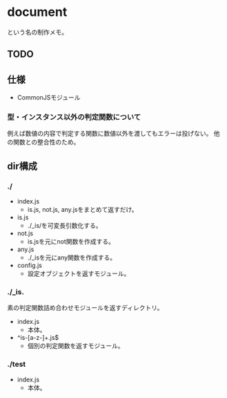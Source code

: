 # document
という名の制作メモ。

## TODO


## 仕様
* CommonJSモジュール

### 型・インスタンス以外の判定関数について
例えば数値の内容で判定する関数に数値以外を渡してもエラーは投げない。
他の関数との整合性のため。



## dir構成

### ./
* index.js
    - is.js, not.js, any.jsをまとめて返すだけ。
* is.js
    - ./\_is/を可変長引数化する。
* not.js
    - is.jsを元にnot関数を作成する。
* any.js
    - ./\_isを元にany関数を作成する。
* config.js
    - 設定オブジェクトを返すモジュール。

### ./\_is.
素の判定関数詰め合わせモジュールを返すディレクトリ。
* index.js
    - 本体。
* ^is-[a-z-]+\.js$
    - 個別の判定関数を返すモジュール。

### ./test
* index.js
    - 本体。
